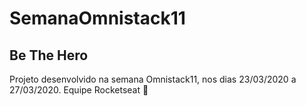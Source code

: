# SemanaOmnistack11

## Be The Hero

Projeto desenvolvido na semana Omnistack11, nos dias 23/03/2020 a 27/03/2020.
Equipe Rocketseat 🚀

